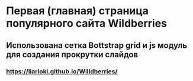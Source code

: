 # Первая (главная) страница популярного сайта Wildberries
## Использована сетка Bottstrap grid и js модуль для создания прокрутки слайдов
### https://liarloki.github.io/Willdberries/
